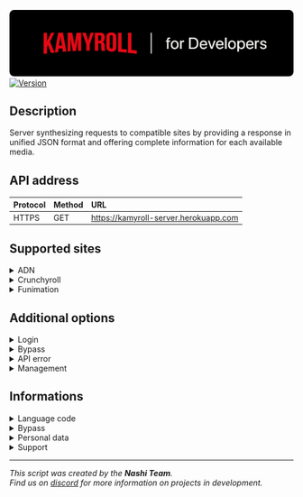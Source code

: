 ![Kamyroll-Developers](/resources/kamyroll_developers.png?raw=true)  
[![Version](https://img.shields.io/badge/Version-v2022.02.06-green.svg)](https://shields.io/)
## Description
Server synthesizing requests to compatible sites by providing a response in unified JSON format and offering complete information for each available media.

## API address
| Protocol        | Method         | URL                                    |
| :-------------- | :------------- | :------------------------------------- |
| HTTPS           | GET            | https://kamyroll-server.herokuapp.com  |

## Supported sites
<details><summary>ADN</summary>

Website: https://animedigitalnetwork.fr

## Parent
```https
  GET /v1/parent
```
| Parameter     | Type       | Description                      |
| :------------ | :--------- | :------------------------------- |
| `channel_id`  | `string`   | **Required**. Service name       |
| `slug_title`  | `string`   | **Required**. Parent slug title  |

## Streams
```https
  GET /v1/streams
```
| Parameter     | Type       | Description                    |
| :------------ | :--------- | :----------------------------- |
| `channel_id`  | `string`   | **Required**. Service name     |
| `id`          | `string`   | **Required**. Episode ID       |

## Supported type
| Type          | Parent              | Streams             |
| :------------ | :------------------ | :------------------ |
| Series        | :white_check_mark:  | :x:                 |
| Episode       | :x:                 | :white_check_mark:  |
| OAV           | :white_check_mark:  | :white_check_mark:  |
| Feature film  | :white_check_mark:  | :white_check_mark:  |
| Short film    | :white_check_mark:  | :white_check_mark:  |

## Use
| URL           | `/video/one-piece/17889-episode-1000-puissance-hors-du-commun-l-equipage-du-chapeau-de-paille-au-complet`  |
| :------------ | :--------------------------------------------------------------------------------------------------------- |
| `channel_id`  | `adn`                                                                                                      |
| `slug_title`  | `one-piece`                                                                                                |
| `id`          | `17889`                                                                                                    |

## Availablity
| Type              | Availablity                  |
| :---------------- | :--------------------------- |
| Streams type      | `adaptive_hls`               |
| Subtitles locale  | `fr-FR`                      |
| Subtitles format  | `ass`                        |
| Resolutions       | `360`, `480`, `720`, `1080`  |

</details>

<details><summary>Crunchyroll</summary>

Website: https://beta.crunchyroll.com

## Parent
```https
  GET /v1/parent
```
| Parameter     | Type       | Description                 |
| :------------ | :--------- | :-------------------------- |
| `channel_id`  | `string`   | **Required**. Service name  |
| `id`          | `string`   | **Required**. Parent ID     |
| `locale`      | `string`   | Language code               |

## Streams
```https
  GET /v1/streams
```
| Parameter     | Type       | Description                 |
| :------------ | :--------- | :-------------------------- |
| `channel_id`  | `string`   | **Required**. Service name  |
| `id`          | `string`   | **Required**. Episode ID    |
| `locale`      | `string`   | Language code               |

## Supported type
| Type           | Parent              | Streams             |
| :------------- | :------------------ | :------------------ |
| Series         | :white_check_mark:  | :x:                 |
| Episode        | :x:                 | :white_check_mark:  |
| Movie listing  | :white_check_mark:  | :x:                 |
| Movie          | :x:                 | :white_check_mark:  |

## Use
| URL           | `/watch/G2XU03VQ5/overwhelming-strength-the-straw-hats-come-together`  |
| :------------ | :--------------------------------------------------------------------- |
| `channel_id`  | `crunchyroll`                                                          |
| `id`          | `G2XU03VQ5`                                                            |

## Availablity
| Type              | Availablity                                                                                                  |
| :---------------- | :----------------------------------------------------------------------------------------------------------- |
| Streams type      | `adaptive_hls`                                                                                               |
| Subtitles locale  | `ar-SA`, `de-DE`, `en-US`, `es-419`, `es-ES`, `fr-FR`, `it-IT`, `pt-BR`, `pt-PT`, `ru-RU`, `tr-TR`, `ar-ME`  |
| Subtitles format  | `ass`                                                                                                        |
| Resolutions       | `80`, `96`, `240`, `360`, `480`, `720`, `1080`                                                                     |

</details>

<details><summary>Funimation</summary>

website:  https://www.funimation.com

## Parent
```https
  GET /v1/parent
```
| Parameter     | Type       | Description                      |
| :------------ | :--------- | :------------------------------- |
| `channel_id`  | `string`   | **Required**. Service name       |
| `slug_title`  | `string`   | **Required**. Parent slug title  |

## Streams
```https
  GET /v1/streams
```
| Parameter       | Type       | Description                      |
| :-------------- | :--------- | :------------------------------- |
| `channel_id`    | `string`   | **Required**. Service name       |
| `slug_title`    | `string`   | **Required**. Parent slug title  |
| `slug_episode`  | `string`   | **Required**. Slug episode       |

## Supported type
| Type           | Parent              | Streams             |
| :------------- | :------------------ | :------------------ |
| Series         | :white_check_mark:  | :x:                 |
| Episode        | :white_check_mark:  | :white_check_mark:  |
| Trailer        | :white_check_mark:  | :white_check_mark:  |
| Movie          | :white_check_mark:  | :white_check_mark:  |

## Use
| URL             | `/v/fairy-tail/natsu-vs-yuka-the-wave-user`  |
| :-------------- | :------------------------------------------- |
| `channel_id`    | `funimation`                                 |
| `slug_title`    | `fairy-tail`                                 |
| `slug_episode`  | `natsu-vs-yuka-the-wave-user`                |

## Availablity
| Type              | Availablity                                                                                 |
| :---------------- | :------------------------------------------------------------------------------------------ |
| Streams type      | `simulcast_adaptive_hls`, `simulcast_mobile_mp4`, `uncut_adaptive_hls`, `uncut_mobile_mp4`  |
| Subtitles locale  | `en-US` `pt-BR`, `es-419`, `zh-CN`                                                          |
| Subtitles format  | `ass`                                                                                       |
| Resolutions       | `234`, `360`, `432`, `540`, `720`, `1080`                                                   |

</details>

## Additional options
<details><summary>Login</summary>

Allows you to log in to use your subscription to unlock content.

| Parameter   | Type       | Description  |
| :---------- | :--------- | :----------- |
| `email`     | `string`   | Email        |
| `password`  | `string`   | Password     |

## Supported sites
| Type         | Supported           |
| :----------- | :------------------ |
| ADN          | :white_check_mark:  |
| Crunchyroll  | :white_check_mark:  |
| Funimation   | :white_check_mark:  |

</details>

<details><summary>Bypass</summary>

Allows you to get premium content without needing a subscription.

| Parameter   | Type       | Description  |
| :---------- | :--------- | :----------- |
| `bypass`    | `boolean`  | Activate     |

## Supported sites
| Type         | Supported           |
| :----------- | :------------------ |
| ADN          | :x:                 |
| Crunchyroll  | :white_check_mark:  |
| Funimation   | :white_check_mark:  |

</details>

<details><summary>API error</summary>

Form of an api error.

````json
{"error": true, "code": "bad_auth_params", "message": "Unauthenticated request."}
````
## Errors list
| Code                        | Message                                                          |
| :-------------------------- | :--------------------------------------------------------------- |
| `bad_identifiers`           | `The identification information is invalid.`                     |
| `bad_bypass`                | `Bypass service is unavailable.`                                 |
| `bad_service`               | `The service is unavailable.`                                    |
| `bad_bypass_declaration`    | `Bypass declaration error.`                                      |
| `bad_password_entry`        | `Password is not defined.`                                       |
| `bad_email_entry`           | `Email is not defined.`                                          |
| `bad_bypass_definition`     | `The bypass cannot be activated with the use of an identifier.`  |
| `bad_country`               | `Country is not available or does not exist.`                    |
| `bad_initialize`            | `Service initialization error.`                                  |
| `bad_service_country`       | `The service is not available in this country.`                  |
| `bad_locale`                | `This locale does not exist.`                                    |
| `unknown_id`                | `Id was not recognized.`                                         |
| `missing_id`                | `Id is undefined.`                                               |
| `unknown_type`              | `The type is not recognized.`                                    |
| `bad_id_type`               | `The defined id is not compatible.`                              |
| `premium_only`              | `Video requires premium access.`                                 |
| `bad_playback`              | `An error occurred while loading the playbacks.`                 |
| `bad_href`                  | `Unable to load href.`                                           |
| `bad_show_id`               | `Unable to load show id.`                                        |
| `bad_slug_title`            | `Unable to load slug title.`                                     |
| `bad_episode_extract`       | `Error extracting episode.`                                      |
| `bad_movie_extract`         | `Error extracting movie.`                                        |
| `bad_series_extract`        | `Error extracting series.`                                       |
| `missing_channel_id`        | `Channel id is undefined.`                                       |
| `missing_slug_title`        | `Slug title is undefined.`                                       |
| `missing_slug_episode`      | `Slug episode is undefined.`                                     |
| `unknown_channel_id`        | `Channel id was not recognized.`                                 |
| `unknown_extractor`         | `Unable to set extractor.`                                       |
| `bad_player_initialize`     | `A player initialization error has occurred.`                    |
| `bad_player_connection`     | `Unable to connect to the player. Try again.`                    |
| `unknown_error`             | `An unknown error has occurred.`                                 |
| `bad_videos`                | `Unable to find the video associated with the id.`               |
| `missing_json`              | `Json is undefined.`                                             |
| `bad_json`                  | `Json data is invalid.`                                          |
| `unsupported_channel`       | `The channel is not supported.`                                  |
| `bad_subtitles`             | `An error occurred while creating the subtitles.`                |
| `bad_auth_params`           | `Unauthenticated request.`                                       |
| `mature_content`            | `You need to enable mature content.`                             |
| `bad_proxy_initialization`  | `An error occurred while creating the proxy.`                    |
| `bad_proxy_identification`  | `An error occurred during proxy authentication.`                 |
| `bad_ip_loading`            | `An error occurred while loading the IP.`                        |
| `missing_token`             | `Token is undefined.`                                            |
| `bad_token`                 | `The access token is invalid.`                                   |
| `bad_reset`                 | `An error occurred while resetting.`                             |
| `drm_restrictions`          | `The video is blocked by a DRM.`                                 |

</details>

<details><summary>Management</summary>

## IP

Displays server information.

```https
  GET /ip
```

## Config

Display the current server status with the list of available services.

```https
  GET /v2/config
```

## Stats

Shows how often the server is used.

```https
  GET /stats
```
| Parameter  | Type       | Description                 |
| :--------- | :--------- | :-------------------------- |
| `token`    | `string`   | **Required**. Access token  |
| `reset`    | `boolean`  | Reset                       |

</details>


## Informations
<details><summary>Language code</summary>

| Code      | Language               |
| :-------- | :--------------------- |
| `ar-SA`   | Arabic (Saudi Arabia)  |
| `de-DE`   | German                 |
| `en-US`   | English (USA)          |
| `es-419`  | Spanish                |
| `es-ES`   | Spanish (Spain)        |
| `fr-FR`   | French (France)        |
| `it-IT`   | Italian                |
| `pt-BR`   | Portuguese (Brazil)    |
| `pt-PT`   | Portuguese (Portugal)  |
| `ru-RU`   | Russian                |
| `zh-CN`   | Chinese                |
| `tr-TR`   | Turkish                |
| `ar-ME`   | Arabic (Montenegro)    |
| `ja-JP`   | Japanese               |
| ``        | Off                    |

</details>

<details><summary>Bypass</summary>

## Working
The bypass consists of being able to unlock access to videos reserved for paying subscribers on the various price-based services. However, this is not a bug or a fault of the sites. The bypass works using real paid accounts that allow you to generate streaming links thanks to them. This service is offered for free although it is a real cost, that's why not all platforms are supported or the bypass may be unavailable for some of them.

## Identification
The bypass is associated with accounts internal to the script, it does not use credentials data from other API users. Bypass credentials are not disclosed in any way and may be removed at the donor's request if desired.

</details>

<details><summary>Personal data</summary>

All the information sent used with the API, whether it is the services used, identification information or even the targeted media are not saved.

</details>

<details><summary>Support</summary>

If you like the service, you have several possibilities to help us by contacting us on our discord server.
To support us, you can:
- Donate money to ensure bypass longevity and developer support
- Share your premium account credentials for use as a bypass
- Talk about us to developers or communities

</details>


---
*This script was created by the __Nashi Team__.  
Find us on [discord](https://discord.com/invite/g6JzYbh) for more information on projects in development.*
